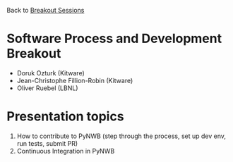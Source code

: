 Back to [Breakout Sessions](../../README.md#breakout-sessions)

# Software Process and Development Breakout

* Doruk Ozturk (Kitware)
* Jean-Christophe Fillion-Robin (Kitware)
* Oliver Ruebel (LBNL)

# Presentation topics

1. How to contribute to PyNWB (step through the process, set up dev env, run tests, submit PR)
2. Continuous Integration in PyNWB
